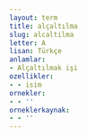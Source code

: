 ```yaml
---
layout: term
title: alçaltılma
slug: alcaltilma
letter: A
lisan: Türkçe
anlamlar:
- Alçaltılmak işi
ozellikler:
- - isim
ornekler:
- - ''
orneklerkaynak:
- - ''
---
```

